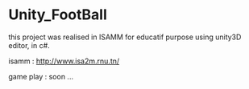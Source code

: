 # Unity_FootBall
this project was realised in ISAMM for educatif purpose using unity3D editor, in c#.

isamm  : http://www.isa2m.rnu.tn/

game play : soon ...
